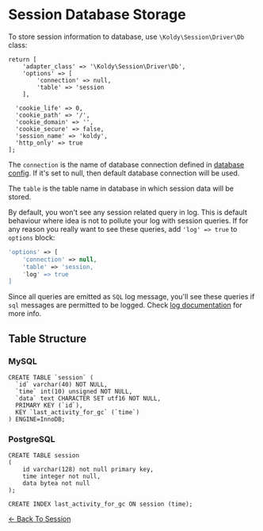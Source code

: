 # Session Database Storage

To store session information to database, use `\Koldy\Session\Driver\Db` class:

```
return [
	'adapter_class' => '\Koldy\Session\Driver\Db',
	'options' => [
		'connection' => null,
		'table' => 'session
	],

  'cookie_life' => 0,
  'cookie_path' => '/',
  'cookie_domain' => '',
  'cookie_secure' => false,
  'session_name' => 'koldy',
  'http_only' => true
];
```

The `connection` is the name of database connection defined in [database config](../database.md#configuration). If it's
set to null, then default database connection will be used.

The `table` is the table name in database in which session data will be stored.

By default, you won't see any session related query in log. This is default behaviour where idea is not to pollute your
log with session queries. If for any reason you really want to see these queries, add `'log' => true` to `options`
block:

```php
'options' => [
	'connection' => null,
	'table' => 'session,
	'log' => true
]
```

Since all queries are emitted as `SQL` log message, you'll see these queries if `sql` messages are permitted to be logged.
Check [log documentation](../log.md) for more info.

## Table Structure

### MySQL

```mysql
CREATE TABLE `session` (
  `id` varchar(40) NOT NULL,
  `time` int(10) unsigned NOT NULL,
  `data` text CHARACTER SET utf16 NOT NULL,
  PRIMARY KEY (`id`),
  KEY `last_activity_for_gc` (`time`)
) ENGINE=InnoDB;
```

### PostgreSQL

```postgresql
CREATE TABLE session
(
	id varchar(128) not null primary key,
	time integer not null,
	data bytea not null
);

CREATE INDEX last_activity_for_gc ON session (time);
```

[&larr; Back To Session](../session.md#session-storage-configuration)
